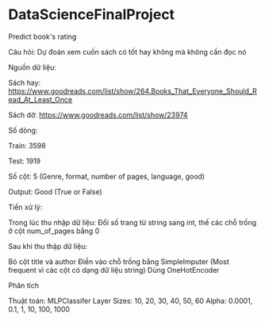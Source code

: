 # DataScienceFinalProject
Predict book's rating

Câu hỏi: Dự đoán xem cuốn sách có tốt hay không mà không cần đọc nó

Nguồn dữ liệu: 

Sách hay: https://www.goodreads.com/list/show/264.Books_That_Everyone_Should_Read_At_Least_Once

Sách dở: https://www.goodreads.com/list/show/23974

Số dòng:

Train: 3598

Test: 1919

Số cột: 5 (Genre, format, number of pages, language, good)

Output: Good (True or False)

Tiền xử lý:

Trong lúc thu nhập dữ liệu: Đổi số trang từ string sang int, thế các chỗ trống ở cột num_of_pages bằng 0

Sau khi thu thập dữ liệu:

Bỏ cột title và author
Điền vào chỗ trống bằng SimpleImputer (Most frequent vì các cột có dạng dữ liệu string)
Dùng OneHotEncoder

Phân tích

Thuật toán: MLPClassifer
Layer Sizes: 10, 20, 30, 40, 50, 60
Alpha: 0.0001, 0.1, 1, 10, 100, 1000



